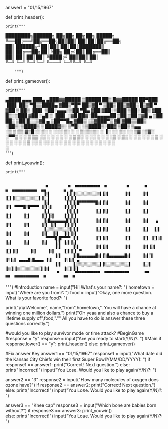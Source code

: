 answer1 = "01/15/1967"

def print_header():

    print("""

████████╗██████╗ ██╗██╗   ██╗██╗ █████╗     
╚══██╔══╝██╔══██╗██║██║   ██║██║██╔══██╗    
   ██║   ██████╔╝██║██║   ██║██║███████║    
   ██║   ██╔══██╗██║╚██╗ ██╔╝██║██╔══██║    
   ██║   ██║  ██║██║ ╚████╔╝ ██║██║  ██║    
   ╚═╝   ╚═╝  ╚═╝╚═╝  ╚═══╝  ╚═╝╚═╝  ╚═╝    
                                            
        """)

def print_gameover():

    print("""


  ▄████  ▄▄▄       ███▄ ▄███▓▓█████     ▒█████   ██▒   █▓▓█████  ██▀███   ▐██▌ 
 ██▒ ▀█▒▒████▄    ▓██▒▀█▀ ██▒▓█   ▀    ▒██▒  ██▒▓██░   █▒▓█   ▀ ▓██ ▒ ██▒ ▐██▌ 
▒██░▄▄▄░▒██  ▀█▄  ▓██    ▓██░▒███      ▒██░  ██▒ ▓██  █▒░▒███   ▓██ ░▄█ ▒ ▐██▌ 
░▓█  ██▓░██▄▄▄▄██ ▒██    ▒██ ▒▓█  ▄    ▒██   ██░  ▒██ █░░▒▓█  ▄ ▒██▀▀█▄   ▓██▒ 
░▒▓███▀▒ ▓█   ▓██▒▒██▒   ░██▒░▒████▒   ░ ████▓▒░   ▒▀█░  ░▒████▒░██▓ ▒██▒ ▒▄▄  
 ░▒   ▒  ▒▒   ▓▒█░░ ▒░   ░  ░░░ ▒░ ░   ░ ▒░▒░▒░    ░ ▐░  ░░ ▒░ ░░ ▒▓ ░▒▓░ ░▀▀▒ 
  ░   ░   ▒   ▒▒ ░░  ░      ░ ░ ░  ░     ░ ▒ ▒░    ░ ░░   ░ ░  ░  ░▒ ░ ▒░ ░  ░ 
░ ░   ░   ░   ▒   ░      ░      ░      ░ ░ ░ ▒       ░░     ░     ░░   ░     ░ 
      ░       ░  ░       ░      ░  ░       ░ ░        ░     ░  ░   ░      ░    
                                                     ░                         
""")

def print_youwin():

    print("""


                      ▄         ▄  ▄▄▄▄▄▄▄▄▄▄▄  ▄         ▄       ▄         ▄  ▄▄▄▄▄▄▄▄▄▄▄  ▄▄        ▄  ▄ 
                     ▐░▌       ▐░▌▐░░░░░░░░░░░▌▐░▌       ▐░▌     ▐░▌       ▐░▌▐░░░░░░░░░░░▌▐░░▌      ▐░▌▐░▌
                     ▐░▌       ▐░▌▐░█▀▀▀▀▀▀▀█░▌▐░▌       ▐░▌     ▐░▌       ▐░▌ ▀▀▀▀█░█▀▀▀▀ ▐░▌░▌     ▐░▌▐░▌
                     ▐░▌       ▐░▌▐░▌       ▐░▌▐░▌       ▐░▌     ▐░▌       ▐░▌     ▐░▌     ▐░▌▐░▌    ▐░▌▐░▌
                     ▐░█▄▄▄▄▄▄▄█░▌▐░▌       ▐░▌▐░▌       ▐░▌     ▐░▌   ▄   ▐░▌     ▐░▌     ▐░▌ ▐░▌   ▐░▌▐░▌
                     ▐░░░░░░░░░░░▌▐░▌       ▐░▌▐░▌       ▐░▌     ▐░▌  ▐░▌  ▐░▌     ▐░▌     ▐░▌  ▐░▌  ▐░▌▐░▌
                      ▀▀▀▀█░█▀▀▀▀ ▐░▌       ▐░▌▐░▌       ▐░▌     ▐░▌ ▐░▌░▌ ▐░▌     ▐░▌     ▐░▌   ▐░▌ ▐░▌▐░▌
                          ▐░▌     ▐░▌       ▐░▌▐░▌       ▐░▌     ▐░▌▐░▌ ▐░▌▐░▌     ▐░▌     ▐░▌    ▐░▌▐░▌ ▀ 
                          ▐░▌     ▐░█▄▄▄▄▄▄▄█░▌▐░█▄▄▄▄▄▄▄█░▌     ▐░▌░▌   ▐░▐░▌ ▄▄▄▄█░█▄▄▄▄ ▐░▌     ▐░▐░▌ ▄ 
                          ▐░▌     ▐░░░░░░░░░░░▌▐░░░░░░░░░░░▌     ▐░░▌     ▐░░▌▐░░░░░░░░░░░▌▐░▌      ▐░░▌▐░▌
                           ▀       ▀▀▀▀▀▀▀▀▀▀▀  ▀▀▀▀▀▀▀▀▀▀▀       ▀▀       ▀▀  ▀▀▀▀▀▀▀▀▀▀▀  ▀        ▀▀  ▀ 
                                                                                                           


""")
#Introduction
name = input("Hi! What's your name?: ")
hometown = input("Where are you from?: ")
food = input("Okay, one more question. What is your favorite food?: ")

print("\n\nWelcome", name,"from",hometown,". You will have a chance at winning one million dollars.")
print("Oh yeaa and also a chance to buy a lifetime supply of",food,"."" All you have to do is answer these three questions correctly.")

#would you like to play survivor mode or time attack?
#BeginGame
#response = "y"
response = input("Are you ready to start(Y/N)?: ")
#Main
if response.lower() == "y":
    print_header()
else:
     print_gameover()
    

#Fix answer Key
answer1 == "01/15/1967"
response1 = input("What date did the Kansas City Chiefs win their first Super Bowl?(MM/DD/YYYY): ")
if response1 == answer1:
    print("Correct! Next question.")
else:
    print("Incorrect!")
    input("You Lose. Would you like to play again(Y/N)?: ")

answer2 == "3"
response2 = input("How many molecules of oxygen does ozone have?")
if response2 == answer2:
    print("Correct! Next question.")    
else:
    print("Incorrect!")
    input("You Lose. Would you like to play again(Y/N)?: ")

answer3 == "Knee cap"
response3 = input("Which bone are babies born without?")
if response3 == answer3:
    print_youwin()    
else:
    print("Incorrect!")
    input("You Lose. Would you like to play again(Y/N)?: ")

















    





